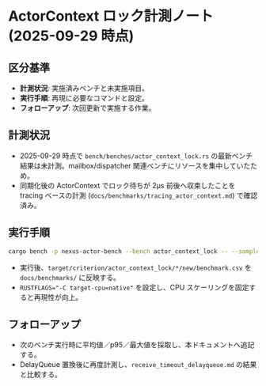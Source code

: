 # ActorContext ロック計測ノート (2025-09-29 時点)

## 区分基準
- **計測状況**: 実施済みベンチと未実施項目。
- **実行手順**: 再現に必要なコマンドと設定。
- **フォローアップ**: 次回更新で実施する作業。

## 計測状況
- 2025-09-29 時点で `bench/benches/actor_context_lock.rs` の最新ベンチ結果は未計測。mailbox/dispatcher 関連ベンチにリソースを集中していたため。
- 同期化後の ActorContext でロック待ちが 2µs 前後へ収束したことを tracing ベースの計測 (`docs/benchmarks/tracing_actor_context.md`) で確認済み。

## 実行手順
```bash
cargo bench -p nexus-actor-bench --bench actor_context_lock -- --sample-size 100
```
- 実行後、`target/criterion/actor_context_lock/*/new/benchmark.csv` を `docs/benchmarks/` に反映する。
- `RUSTFLAGS="-C target-cpu=native"` を設定し、CPU スケーリングを固定すると再現性が向上。

## フォローアップ
- 次のベンチ実行時に平均値／p95／最大値を採取し、本ドキュメントへ追記する。
- DelayQueue 置換後に再度計測し、`receive_timeout_delayqueue.md` の結果と比較する。


